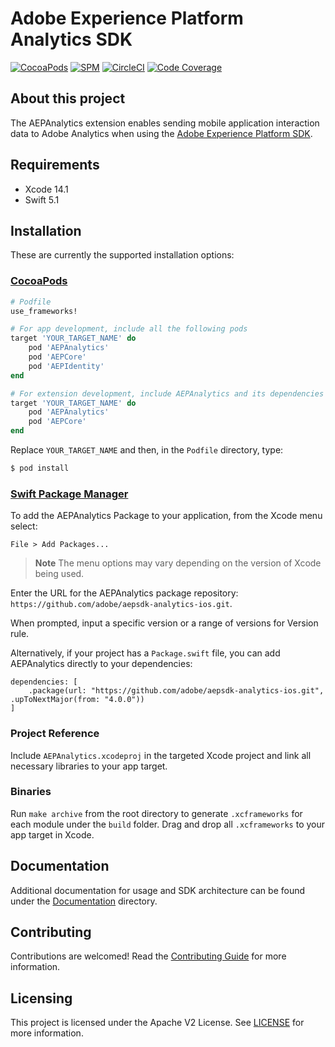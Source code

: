 # Adobe Experience Platform Analytics SDK

[![CocoaPods](https://img.shields.io/github/v/release/adobe/aepsdk-analytics-ios?label=CocoaPods&logo=apple&logoColor=white&color=orange)](https://cocoapods.org/pods/AEPAnalytics) 
[![SPM](https://img.shields.io/github/v/release/adobe/aepsdk-edgeconsent-ios?label=SPM&logo=apple&logoColor=white&color=orange)](https://github.com/adobe/aepsdk-analytics-ios/releases) 
[![CircleCI](https://img.shields.io/circleci/project/github/adobe/aepsdk-edgeconsent-ios/main.svg?logo=circleci&label=Build)](https://circleci.com/gh/adobe/workflows/aepsdk-analytics-ios) 
[![Code Coverage](https://img.shields.io/codecov/c/github/adobe/aepsdk-edgeconsent-ios/main.svg?logo=codecov&label=Coverage)](https://codecov.io/gh/adobe/aepsdk-analytics-ios/branch/main)

## About this project

The AEPAnalytics extension enables sending mobile application interaction data to Adobe Analytics when using the [Adobe Experience Platform SDK](https://developer.adobe.com/client-sdks).

## Requirements
- Xcode 14.1
- Swift 5.1

## Installation
These are currently the supported installation options:

### [CocoaPods](https://guides.cocoapods.org/using/using-cocoapods.html)
```ruby
# Podfile
use_frameworks!

# For app development, include all the following pods
target 'YOUR_TARGET_NAME' do
    pod 'AEPAnalytics'
    pod 'AEPCore'
    pod 'AEPIdentity'
end

# For extension development, include AEPAnalytics and its dependencies
target 'YOUR_TARGET_NAME' do
    pod 'AEPAnalytics'
    pod 'AEPCore'
end
```

Replace `YOUR_TARGET_NAME` and then, in the `Podfile` directory, type:

```bash
$ pod install
```

### [Swift Package Manager](https://github.com/apple/swift-package-manager)

To add the AEPAnalytics Package to your application, from the Xcode menu select:

`File > Add Packages...`

> **Note** 
> The menu options may vary depending on the version of Xcode being used.

Enter the URL for the AEPAnalytics package repository: `https://github.com/adobe/aepsdk-analytics-ios.git`.

When prompted, input a specific version or a range of versions for Version rule.

Alternatively, if your project has a `Package.swift` file, you can add AEPAnalytics directly to your dependencies:

```
dependencies: [
    .package(url: "https://github.com/adobe/aepsdk-analytics-ios.git", .upToNextMajor(from: "4.0.0"))
]
```

### Project Reference

Include `AEPAnalytics.xcodeproj` in the targeted Xcode project and link all necessary libraries to your app target.

### Binaries

Run `make archive` from the root directory to generate `.xcframeworks` for each module under the `build` folder. Drag and drop all `.xcframeworks` to your app target in Xcode.

## Documentation

Additional documentation for usage and SDK architecture can be found under the [Documentation](Documentation) directory.

## Contributing

Contributions are welcomed! Read the [Contributing Guide](./.github/CONTRIBUTING.md) for more information.

## Licensing

This project is licensed under the Apache V2 License. See [LICENSE](LICENSE) for more information.
